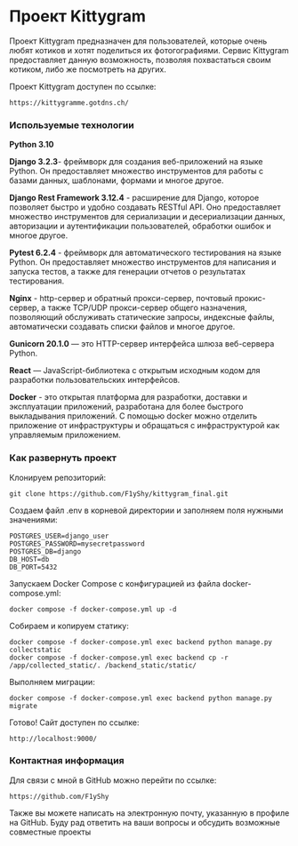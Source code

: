 # Проект Kittygram

Проект Kittygram предназначен для пользователей, которые очень любят котиков и хотят поделиться их фотогографиями. Сервис Kittygram предоставляет данную возможность, позволяя похвастаться своим котиком, либо же посмотреть на других.

Проект Kittygram доступен по ссылке:

```
https://kittygramme.gotdns.ch/
```

### Используемые технологии

**Python 3.10**

**Django 3.2.3**- фреймворк для создания веб-приложений на языке Python. Он предоставляет множество инструментов для работы с базами данных, шаблонами, формами и многое другое.

**Django Rest Framework 3.12.4** - расширение для Django, которое позволяет быстро и удобно создавать RESTful API. Оно предоставляет множество инструментов для сериализации и десериализации данных, авторизации и аутентификации пользователей, обработки ошибок и многое другое.

**Pytest 6.2.4** - фреймворк для автоматического тестирования на языке Python. Он предоставляет множество инструментов для написания и запуска тестов, а также для генерации отчетов о результатах тестирования.

**Nginx** - http-сервер и обратный прокси-сервер, почтовый прокис-сервер, а также TCP/UDP прокси-сервер общего назначения, позволяющий обслуживать статические запросы, индексные файлы, автоматически создавать списки файлов и многое другое.

**Gunicorn 20.1.0** — это HTTP-сервер интерфейса шлюза веб-сервера Python.

**React** — JavaScript-библиотека с открытым исходным кодом для разработки пользовательских интерфейсов.

**Docker** - это открытая платформа для разработки, доставки и эксплуатации приложений, разработана для более быстрого выкладывания приложений. С помощью docker можно отделить приложение от инфраструктуры и обращаться с инфраструктурой как управляемым приложением.

### Как развернуть проект

Клонируем репозиторий:

```
git clone https://github.com/F1yShy/kittygram_final.git
```

Создаем файл .env в корневой директории и заполняем поля нужными значениями:

```
POSTGRES_USER=django_user
POSTGRES_PASSWORD=mysecretpassword
POSTGRES_DB=django
DB_HOST=db
DB_PORT=5432
```

Запускаем Docker Compose с конфигурацией из файла docker-compose.yml:

```
docker compose -f docker-compose.yml up -d
```

Собираем и копируем статику:

```
docker compose -f docker-compose.yml exec backend python manage.py collectstatic
docker compose -f docker-compose.yml exec backend cp -r /app/collected_static/. /backend_static/static/ 
```

Выполняем миграции:

```
docker compose -f docker-compose.yml exec backend python manage.py migrate
```

Готово! Сайт доступен по ссылке:

```
http://localhost:9000/
```

### Контактная информация
Для связи с мной в GitHub можно перейти по ссылке:

```
https://github.com/F1yShy
```
Также вы можете написать на электронную почту, указанную в профиле на GitHub.
Буду рад ответить на ваши вопросы и обсудить возможные совместные проекты
